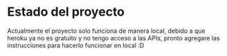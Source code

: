 # Estado del proyecto

Actualmente el proyecto solo funciona de manera local, debido a que heroku ya no es gratuito y no tengo acceso a las APIs, pronto agregare las instrucciones para hacerlo funcionar en local :D
